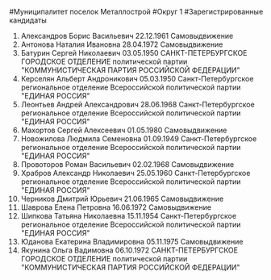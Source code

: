 #Муниципалитет
поселок Металлострой
#Округ
1
#Зарегистрированные кандидаты
1. Александров Борис Васильевич 22.12.1961
Самовыдвижение
2. Антонова Наталия Ивановна 28.04.1972
Самовыдвижение
3. Батурин Сергей Николаевич 03.05.1950
САНКТ-ПЕТЕРБУРГСКОЕ ГОРОДСКОЕ ОТДЕЛЕНИЕ политической партии "КОММУНИСТИЧЕСКАЯ ПАРТИЯ РОССИЙСКОЙ ФЕДЕРАЦИИ"
4. Керселян Альберт Андроникович 05.03.1950
Санкт-Петербургское региональное отделение Всероссийской политической партии "ЕДИНАЯ РОССИЯ"
5. Леонтьев Андрей Александрович 28.06.1968
Санкт-Петербургское региональное отделение Всероссийской политической партии "ЕДИНАЯ РОССИЯ"
6. Махортов Сергей Алексеевич 01.05.1980
Самовыдвижение
7. Новожилова Людмила Семеновна 01.09.1949
Санкт-Петербургское региональное отделение Всероссийской политической партии "ЕДИНАЯ РОССИЯ"
8. Провоторов Роман Васильевич 02.02.1968
Самовыдвижение
9. Храбров Александр Николаевич 25.05.1960
Санкт-Петербургское региональное отделение Всероссийской политической партии "ЕДИНАЯ РОССИЯ"
10. Черников Дмитрий Юрьевич 21.06.1965
Самовыдвижение
11. Шаврова Елена Петровна 16.06.1972
Самовыдвижение
12. Шипкова Татьяна Николаевна 15.11.1954
Санкт-Петербургское региональное отделение Всероссийской политической партии "ЕДИНАЯ РОССИЯ"
13. Юданова Екатерина Владимировна 05.11.1975
Самовыдвижение
14. Якунина Ольга Вадимовна 06.10.1972
САНКТ-ПЕТЕРБУРГСКОЕ ГОРОДСКОЕ ОТДЕЛЕНИЕ политической партии "КОММУНИСТИЧЕСКАЯ ПАРТИЯ РОССИЙСКОЙ ФЕДЕРАЦИИ"
